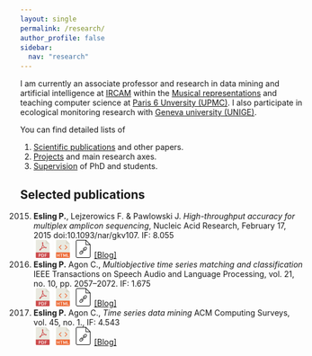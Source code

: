 ```yaml
---
layout: single
permalink: /research/
author_profile: false
sidebar:
  nav: "research"
---
```



I am currently an associate professor and research in data mining and artificial intelligence at [IRCAM](http://www.ircam.fr) within the [Musical representations](http://repmus.ircam.fr/) and teaching computer science at [Paris 6 Unversity (UPMC)](http://www.upmc.fr). I also participate in ecological monitoring research with [Geneva university (UNIGE)](http://genev.unige.ch/research/people/Philippe-Esling).

You can find detailed lists of  

1. [Scientific publications](/publications/) and other papers.
2. [Projects](/projects/) and main research axes.
3. [Supervision](/supervision/) of PhD and students.


## Selected publications  

2015. **Esling P.**, Lejzerowics F. & Pawlowski J. *High-throughput accuracy for multiplex amplicon sequencing*, Nucleic Acid Research, February 17, 2015 doi:10.1093/nar/gkv107. IF: 8.055  
[![](../images/pdf.png)](https://www.researchgate.net/profile/Philippe_Esling/publication/272513307_Accurate_multiplexing_and_filtering_for_high-throughput_amplicon-sequencing/links/54eb3c0c0cf25ba91c864edb.pdf) [![](../images/html.png)](http://nar.oxfordjournals.org/content/early/2015/02/16/nar.gkv107.full) [![](../images/file.png)]() [[Blog]](/blog/)  
2013. **Esling P.** Agon C., *Multiobjective time series matching and classification* IEEE Transactions on Speech Audio and Language Processing, vol. 21, no. 10, pp. 2057–2072. IF: 1.675  
[![](../images/pdf.png)](https://www.researchgate.net/profile/Philippe_Esling/publication/260692536_Multiobjective_Time_Series_Matching_for_Audio_Classification_and_Retrieval/links/55192e1d0cf273292e70c5fa.pdf) [![](../images/html.png)](http://ieeexplore.ieee.org/document/6521366/) [![](../images/file.png)]() [[Blog]](/blog/)  
2012. **Esling P.** Agon C., *Time series data mining* ACM Computing Surveys, vol. 45, no. 1., IF: 4.543  
[![](../images/pdf.png)](http://www.lcis.com.tw/paper_store./paper_store/%E6%95%B8%E6%93%9A%E6%8C%96%E6%8E%98_data_mining%20(145)-201563233943718.pdf) [![](../images/html.png)](http://dl.acm.org/citation.cfm?id=2379788) [![](../images/file.png)]() [[Blog]](/blog/)  

